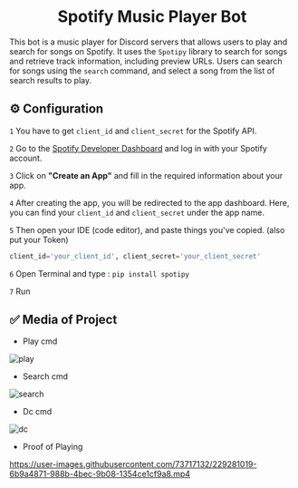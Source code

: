 <h1 align="center">Spotify Music Player Bot</h1>

This bot is a music player for Discord servers that allows users to play and search for songs on Spotify. It uses the `Spotipy` library to search for songs and retrieve track information, including preview URLs. Users can search for songs using the `search` command, and select a song from the list of search results to play. 

## ⚙ Configuration 
`1` You have to get `client_id` and `client_secret` for the Spotify API. 

`2` Go to the [Spotify Developer Dashboard](https://developer.spotify.com/dashboard/getstarted) and log in with your Spotify account.

`3` Click on **"Create an App"** and fill in the required information about your app.

`4` After creating the app, you will be redirected to the app dashboard. Here, you can find your `client_id` and `client_secret` under the app name.

`5` Then open your IDE (code editor), and paste things you've copied. (also put your Token)

```py
client_id='your_client_id', client_secret='your_client_secret'
```

`6` Open Terminal and type : `pip install spotipy`

`7` Run

## ✅ Media of Project

* Play cmd

![play](https://user-images.githubusercontent.com/73717132/229281243-26cfc037-504f-45d8-ba7f-fee6f76cd2c9.png)

* Search cmd

![search](https://user-images.githubusercontent.com/73717132/229281255-069f941a-2ae7-485a-a744-d7699be8cd73.png)

* Dc cmd

![dc](https://user-images.githubusercontent.com/73717132/229281261-be4ad409-0b5e-4fba-b2dd-149022697afd.png)

* Proof of Playing

https://user-images.githubusercontent.com/73717132/229281019-6b9a4871-988b-4bec-9b08-1354ce1cf9a8.mp4

